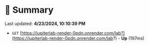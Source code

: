 # 📖 Summary
Last updated: **4/23/2024, 10:10:39 PM**

- `GET` [https://jupiterlab-render-0pdn.onrender.com/lab?](https://jupiterlab-render-0pdn.onrender.com/lab?) - **Up** (197ms)
